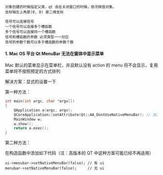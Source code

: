 ```
对象创建的时候指定父类，qt 会在关闭窗口的时候，依次释放对象。
坐标轴左上角是(0, 0) 是二维坐标

信号可以连接信号 
一个信号可以连接多个槽函数
多个信号可以连接同一个槽函数
信号和槽函数的参数 必须类型一一对应
信号的参数个数可以多于槽函数的参数个数
```

#### 1. Mac OS 平台 Qt MenuBar 无法在窗体中显示菜单

Mac 默认的菜单显示在菜单栏，并且默认没有 action 的 menu 将不会显示，复用菜单将不按照预定的方式排列

解决方案：显式的设置一下

第一种方法：

```cpp
int main(int argc, char *argv[])
{
    QApplication a(argc, argv);
    QCoreApplication::setAttribute(Qt::AA_DontUseNativeMenuBar); // 加入此行代码
    MainWindow w;
    w.show();
    return a.exec();
}
```

第二种方法：

在构造函数中添加如下代码（注：高版本的 QT 中这种方案可能已经不再适用）

```
ui->menubar->setNativeMenuBar(false); // 有 ui
menubar->setNativeMenuBar(false);     // 无 ui 
```

